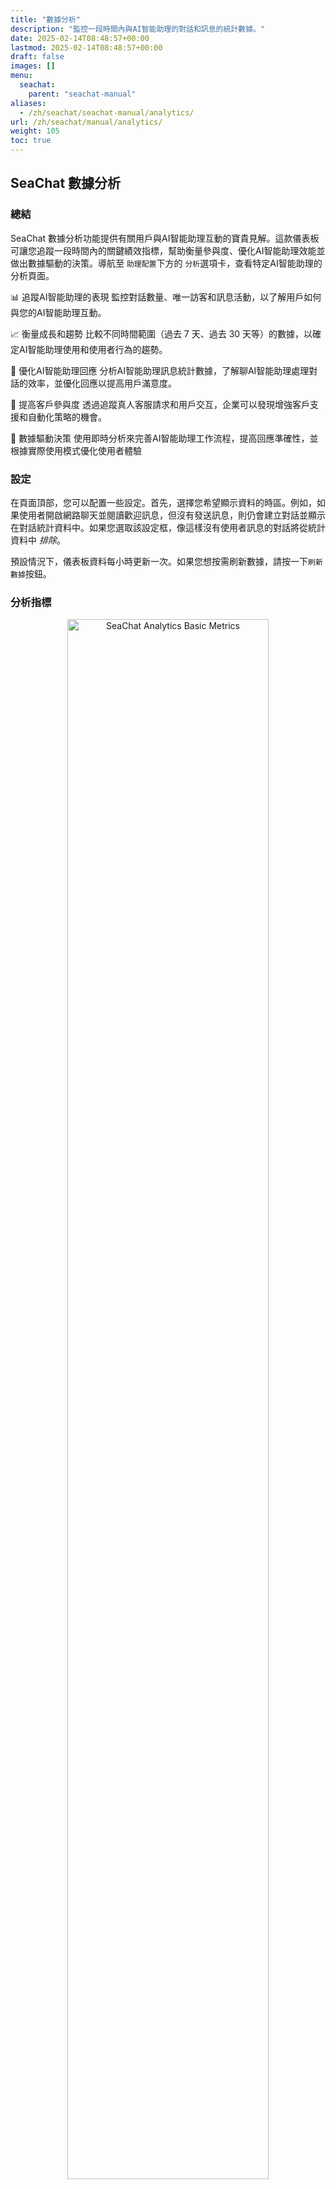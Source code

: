 ```yaml
---
title: "數據分析"
description: "監控一段時間內與AI智能助理的對話和訊息的統計數據。"
date: 2025-02-14T08:48:57+00:00
lastmod: 2025-02-14T08:48:57+00:00
draft: false
images: []
menu:
  seachat:
    parent: "seachat-manual"
aliases:
  - /zh/seachat/seachat-manual/analytics/
url: /zh/seachat/manual/analytics/
weight: 105
toc: true
---
```


## SeaChat 數據分析

### 總結

SeaChat 數據分析功能提供有關用戶與AI智能助理互動的寶貴見解。這款儀表板可讓您追蹤一段時間內的關鍵績效指標，幫助衡量參與度、優化AI智能助理效能並做出數據驅動的決策。導航至 `助理配置`下方的 `分析`選項卡，查看特定AI智能助理的分析頁面。

📊 追蹤AI智能助理的表現
監控對話數量、唯一訪客和訊息活動，以了解用戶如何與您的AI智能助理互動。

📈 衡量成長和趨勢
比較不同時間範圍（過去 7 天、過去 30 天等）的數據，以確定AI智能助理使用和使用者行為的趨勢。

🤖 優化AI智能助理回應
分析AI智能助理訊息統計數據，了解聊AI智能助理處理對話的效率，並優化回應以提高用戶滿意度。

👥 提高客戶參與度
透過追蹤真人客服請求和用戶交互，企業可以發現增強客戶支援和自動化策略的機會。

🔄 數據驅動決策
使用即時分析來完善AI智能助理工作流程，提高回應準確性，並根據實際使用模式優化使用者體驗

### 設定

在頁面頂部，您可以配置一些設定。首先，選擇您希望顯示資料的時區。例如，如果使用者開啟網路聊天並閱讀歡迎訊息，但沒有發送訊息，則仍會建立對話並顯示在對話統計資料中。如果您選取該設定框，像這樣沒有使用者訊息的對話將從統計資料中 _排除_。

預設情況下，儀表板資料每小時更新一次。如果您想按需刷新數據，請按一下`刷新數據`按鈕。

### 分析指標

<center>
<a style="border-radius: 0.4rem; cursor: zoom-in;" href="/images/seachat/en/analytics/01-seachat-analytics-settings-metrics.png" target="_blank">
<img width="80%" style="border-radius: 0.4rem" src="/images/seachat/en/analytics/01-seachat-analytics-settings-metrics.png" alt="SeaChat Analytics Basic Metrics">
</a>

**SeaChat 數據分析指標**

</center>

SeaChat 數據分析中的指標部分提供了AI智能助理在選定時間範圍內的表現的詳細細分。您可以透過選擇來自訂日期範圍：

- 最後一天
- 過去 7 天
- 過去 30 天
- 過去 90 天
- 過去 180 天

選擇時間範圍後，SeaChat 會將AI智能助理在該時間內的表現與先前相同的時間長度進行比較。例如：

> 如果您選擇過去 7 天，顯示的指標會將過去 7 天與之前 7 天的時間段進行比較。

> 如果您選擇過去 30 天，它將比較過去 30 天和之前的 30 天。

#### 了解指標

顯示的關鍵績效指標 (KPI) 包括：

- 對話 – 在選定時間內發起的AI智能助理互動的總數。
- 獨立訪客 – 與AI智能助理互動的獨立使用者數量。
- 收到的訊息 – 用戶傳送給AI智能助理的訊息數量。
- 發送的AI智能助理訊息 – AI智能助理產生的回應數量。
- 即時客服請求 – 用戶要求人工客服的次數。
- 發送的座席訊息 – 即時座席在對話中發送的訊息數。

每個指標都包含一個百分比變化指示器，顯示與先前的同等時間段相比如何增加或減少。綠色箭頭表示正成長，而紅色箭頭（如果適用）表示下降。

這種比較可以幫助企業追蹤AI智能助理隨時間的效能趨勢、評估改進並確定需要優化的領域。

### 年度對話概覽

<center>
<a style="border-radius: 0.4rem; cursor: zoom-in;" href="/images/seachat/en/analytics/02-seachat-analytics-conversations-by-year.png" target="_blank">
<img width="80%" style="border-radius: 0.4rem" src="/images/seachat/en/analytics/02-seachat-analytics-conversations-by-year.png" alt="SeaChat Analytics Conversation Yearly Overview">
</a>

**年度對話概覽**

</center>

SeaChat 數據分析中的「對話概述」部分提供了選定年份的AI智能助理互動的高級摘要。用戶可以從下拉式選單中選擇特定年份，以查看該期間AI智能助理參與度的關鍵統計數據。

- 對話總數 – 顯示所選年份的AI智能助理對話總數。
  每個對話的平均訊息數 – 顯示每個對話交換的平均訊息數，幫助評估使用者參與度。
- 每月訊息總數

在關鍵指標下方，線圖直觀地顯示了每月與AI智能助理交換的訊息總數。這允許用戶：

- 確定AI智能助理活動隨時間變化的趨勢。
- 發現參與度的季節性波動或高峰。
- 評估業務活動或AI智能助理改進對對話量的影響。

### 對話和訊息細分

按天、時間和管道細分的對話部分允許用戶分析自訂日期範圍內跨各種管道和時間段的AI智能助理互動。透過選擇特定的開始和結束日期，企業可以詳細了解大多數互動發生的時間和地點。

<center>
<a style="border-radius: 0.4rem; cursor: zoom-in;" href="/images/seachat/en/analytics/03-seachat-analytics-conversation-breakdown-by-channel.png" target="_blank">
<img width="80%" style="border-radius: 0.4rem" src="/images/seachat/en/analytics/03-seachat-analytics-conversation-breakdown-by-channel.png" alt="SeaChat Analytics Channel Breakdown">
</a>

**頻道細分**

</center>

通道細分錶顯示每個通道的以下資料：

- 頻道 – 使用者與AI智能助理互動的不同通訊管道（例如，網路聊天、LINE、WhatsApp、Voice、Messenger 等）。 SeaChat 提供的所有頻道一旦有流量就會自動出現在表格中。
- 獨立訪客 – 在選定時間範圍內透過每個特定管道與AI智能助理互動的獨立使用者數量。
- 收到的入站訊息 – 在選定日期範圍內使用者透過每個管道傳送的訊息總數。

#### 設定子頻道追蹤

SeaChat 網路聊天 小工具可讓您直接在自己的網站中安裝聊天視窗。
一些客戶將網路聊天小部件添加到多個站點，並希望能夠單獨追蹤每個站點上小部件的流量​​。
預設情況下，頻道細分會將所有網路聊天流量集中到一個名為`網路聊天`的頻道類型。
但是，透過對 網路聊天 小部件程式碼進行簡單的自訂，您可以為小部件的每個實例提供特定的`子通道`名稱並單獨追蹤流量。
使用子頻道資訊自訂網路聊天小工具後，所有後續流量將在表格中顯示為`網路聊天 - {子通道}`。

<center>
<a style="border-radius: 0.4rem; cursor: zoom-in;" href="/images/seachat/en/analytics/06-seachat-widget-subchannel-setup.png" target="_blank">
<img width="80%" style="border-radius: 0.4rem" src="/images/seachat/en/analytics/06-seachat-widget-subchannel-setup.png" alt="SeaChat Analytics 網路聊天 Subchannel Setup">
</a>

**網路聊天 子通道設定**

</center>

導航至 `頻道` -> `網路聊天` -> `安裝小部件` 以尋找 網路聊天 小工具程式碼。
在此程式碼區塊中，有四個AI智能助理的網路聊天 URL 實例 - 如下所示：`https://chat.seasalt.ai/chat/{chat_config_id}`。
要區分不同的子頻道，只需將以下內容附加到 URL 末尾：`?channel={subchannel_name}`。
例如，假設您想要將 網路聊天 小工具新增到您的主頁以及 wiki 網站。
您可以將 URL `https://chat.seasalt.ai/chat/aaaabbbbccccdddd` 更新為 `https://chat.seasalt.ai/chat/aaaabbbbccccdddd?channel=homepage` 並將小工具程式碼新增至您的主頁。
然後您可以再次將 URL 更新為`https://chat.seasalt.ai/chat/aaaabbbbccccdddd?channel=wiki`並將程式碼新增至您的 wiki 網站。
在頻道細分中，您將看到來自兩個獨立管道的流量：`網路聊天 - homepage` 和 `網路聊天 - wiki`。

<center>
<a style="border-radius: 0.4rem; cursor: zoom-in;" href="/images/seachat/en/analytics/04-seachat-analytics-messages-by-day-of-week.png" target="_blank">
<img width="80%" style="border-radius: 0.4rem" src="/images/seachat/en/analytics/04-seachat-analytics-messages-by-day-of-week.png" alt="SeaChat Analytics Day of the Week Breakdown">
</a>

**按天細分**

</center>

透過「一周中的某一天」細分，您可以查看一周中的每一天向您的AI智能助理發送了多少用戶訊息。這使您可以確定用戶與您的AI智能助理互動的趨勢。

<center>
<a style="border-radius: 0.4rem; cursor: zoom-in;" href="/images/seachat/en/analytics/05-seachat-analytics-messages-by-hour-of-day.png" target="_blank">
<img width="80%" style="border-radius: 0.4rem" src="/images/seachat/en/analytics/05-seachat-analytics-messages-by-hour-of-day.png" alt="SeaChat Analytics Hour of the Day Breakdown">
</a>

**按小時細分**

</center>

透過「一天中的時間」細分，您可以查看用戶在一天中的什麼時間向您的AI智能助理發送訊息。這使您可以識別用戶與您的AI智能助理互動的趨勢，並可能有助於做出決策，例如何時讓即時代理在線。
